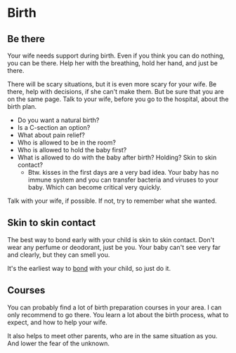 # Birth

## Be there

Your wife needs support during birth.
Even if you think you can do nothing, you can be there.
Help her with the breathing, hold her hand, and just be there.

There will be scary situations, but it is even more scary for your wife.
Be there, help with decisions, if she can't make them. But be sure that you are on the same page.
Talk to your wife, before you go to the hospital, about the birth plan.
* Do you want a natural birth?
* Is a C-section an option?
* What about pain relief?
* Who is allowed to be in the room?
* Who is allowed to hold the baby first?
* What is allowed to do with the baby after birth? Holding? Skin to skin contact?
  * Btw. kisses in the first days are a very bad idea. Your baby has no immune system and you can transfer bacteria and viruses to your baby. Which can become critical very quickly.

Talk with your wife, if possible. If not, try to remember what she wanted.

## Skin to skin contact

The best way to bond early with your child is skin to skin contact.
Don't wear any perfume or deodorant, just be you.
Your baby can't see very far and clearly, but they can smell you.

It's the earliest way to [bond](/src/health/bonding.md) with your child, so just do it.

## Courses

You can probably find a lot of birth preparation courses in your area.
I can only recommend to go there.
You learn a lot about the birth process, what to expect, and how to help your wife.

It also helps to meet other parents, who are in the same situation as you.
And lower the fear of the unknown.